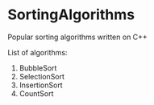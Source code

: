 # SortingAlgorithms
Popular sorting algorithms written on C++

List of algorithms:
  1) BubbleSort
  2) SelectionSort
  3) InsertionSort
  4) CountSort
  
